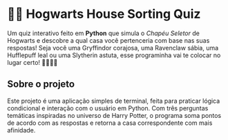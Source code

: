 # 🧙‍♂️ Hogwarts House Sorting Quiz
Um quiz interativo feito em **Python** que simula o *Chapéu Seletor* de Hogwarts e descobre a qual casa você pertenceria com base nas suas respostas! Seja você uma Gryffindor corajosa, uma Ravenclaw sábia, uma Hufflepuff leal ou uma Slytherin astuta, esse programinha vai te colocar no lugar certo! 🦁🦅🦡🐍

## Sobre o projeto
Este projeto é uma aplicação simples de terminal, feita para praticar lógica condicional e interação com o usuário em Python. Com três perguntas temáticas inspiradas no universo de Harry Potter, o programa soma pontos de acordo com as respostas e retorna a casa correspondente com mais afinidade.
